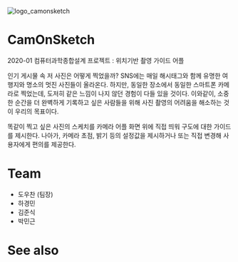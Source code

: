 ![logo_camonsketch](https://user-images.githubusercontent.com/44190293/82134943-5501e700-9838-11ea-9407-3e0779b36ef1.png)

#  CamOnSketch

2020-01 컴퓨터과학종합설계 프로젝트 : 위치기반 촬영 가이드 어플

  인기 게시물 속 저 사진은 어떻게 찍었을까? SNS에는 매일 해시태그와 함께 유명한 여행지와 명소의 멋진 사진들이 올라온다. 하지만, 동일한 장소에서 동일한 스마트폰 카메라로 찍었는데, 도저히 같은 느낌이 나지 않던 경험이 다들 있을 것이다. 이와같이, 소중한 순간을 더 완벽하게 기록하고 싶은 사람들을 위해 사진 촬영의 어려움을 해소하는 것이 우리의 목표이다.
  
  똑같이 찍고 싶은 사진의 스케치를 카메라 어플 화면 위에 직접 띄워 구도에 대한 가이드를 제시한다. 나아가, 카메라 초점, 밝기 등의 설정값을 제시하거나 또는 직접 변경해 사용자에게 편의를 제공한다.
  
# Team

  -  도우찬 (팀장)
  -  하경민
  -  김준식
  -  박민근
  
# See also

